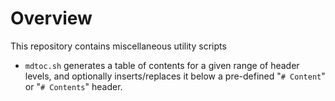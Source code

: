 # Overview
This repository contains miscellaneous utility scripts

- `mdtoc.sh` generates a table of contents for a given range of header levels, and optionally inserts/replaces it below a pre-defined "`# Content`" or "`# Contents`" header.
